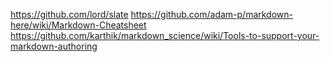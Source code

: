 https://github.com/lord/slate
https://github.com/adam-p/markdown-here/wiki/Markdown-Cheatsheet
https://github.com/karthik/markdown_science/wiki/Tools-to-support-your-markdown-authoring

